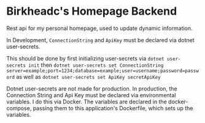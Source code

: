 # Birkheadc's Homepage Backend

Rest api for my personal homepage, used to update dynamic information.



In Development, `ConnectionString` and `ApiKey` must be declared via dotnet user-secrets.

This should be done by first initializing user-secrets via
`dotnet user-secrets init`
then
`dotnet user-secrets set ConnectionString server=example;port=1234;database=example;user=username;password=password`
as well as
`dotnet user-secrets set ApiKey secretApiKey`

Dotnet user-secrets are not made for production. In production, the Connection String and Api Key must be declared via environmental variables. I do this via Docker. The variables are declared in the docker-compose, passing them to this application's Dockerfile, which sets up the variables.